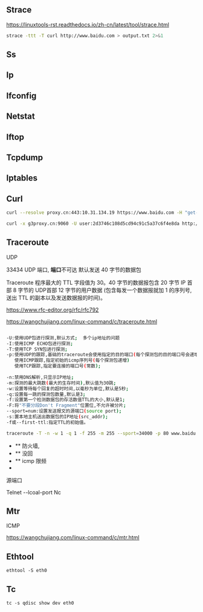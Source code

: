 
## Strace

https://linuxtools-rst.readthedocs.io/zh-cn/latest/tool/strace.html


```bash
strace -ttt -T curl http://www.baidu.com > output.txt 2>&1
```

## Ss

## Ip

## Ifconfig


## Netstat

## Iftop

## Tcpdump

## Iptables


## Curl

```bash
curl --resolve proxy.cn:443:10.31.134.19 https://www.baidu.com -H "get-svc: 1"
```


```bash
curl -x g3proxy.cn:9060 -U user:2d3746c108d5cd94c91c5a37c6f4e8da http://richfitoa.cnpc/upload/image/jcdt_tmp.png -o tmp.png

```


## Traceroute

UDP

33434 UDP 端口, **端口**不可达
默认发送 40 字节的数据包

Traceroute 程序最大的 TTL 字段值为 30。40 字节的数据报包含
20 字节 IP 首部
8 字节的 UDP首部 
12 字节的用户数据 (包含每发一个数据报就加 1 的序列号, 送出 TTL 的副本以及发送数据报的时间)。

https://www.rfc-editor.org/rfc/rfc792

https://wangchujiang.com/linux-command/c/traceroute.html


```bash

-U:使用UDP包进行探测,默认方式;  多个ip地址的问题
-I:使用ICMP ECHO包进行探测;
-T:使用TCP SYN包进行探测;
-p:使用UDP的跟踪,基础的traceroute会使用指定的目的端口(每个探测包的目的端口号会递增)
   使用ICMP跟踪,指定初始的icmp序列号(每个探测包递增)
   使用TCP跟踪,指定要连接的端口号(常数);
   
-n:禁用DNS解析,只显示IP地址;
-m:探测的最大跳数(最大的生存时间),默认值为30跳;
-w:设置等待每个回复的超时时间,以毫秒为单位,默认是5秒;
-q:设置每一跳的探测包数量,默认是3;
-f:设置第一个检测数据包的存活数值TTL的大小,默认是1;
-F:将"不要分段Don't Fragment"位置位,不允许被分片;
--sport=num:设置发送报文的源端口(source port);
-s:置本地主机送出数据包的IP地址(src_addr);
-f或--first-ttl:指定TTL的初始值。

```

```bash
traceroute -T -n -w 1 -q 1 -f 255 -m 255 --sport=34000 -p 80 www.baidu.com
```


* ** 防火墙, 
* ** 没回
* ** icmp 限频
*





源端口

Telnet --lcoal-port
Nc 



## Mtr

ICMP

https://wangchujiang.com/linux-command/c/mtr.html





## Ethtool 

`ethtool -S eth0`

## Tc

`tc -s qdisc show dev eth0`